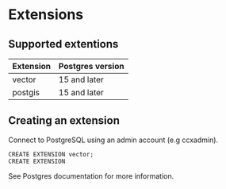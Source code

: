 # Extensions
## Supported extentions
| Extension       | Postgres version |
| ------------- |-------------|
| vector | 15 and later |
| postgis | 15 and later |

## Creating an extension
Connect to PostgreSQL using an admin account (e.g ccxadmin).
```
CREATE EXTENSION vector;
CREATE EXTENSION
```
See Postgres documentation for more information.
